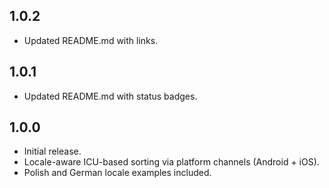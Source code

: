 ## 1.0.2

- Updated README.md with links.

## 1.0.1

- Updated README.md with status badges.

## 1.0.0

- Initial release.
- Locale-aware ICU-based sorting via platform channels (Android + iOS).
- Polish and German locale examples included.